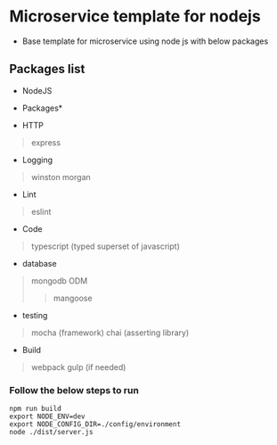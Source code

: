 # Microservice template for nodejs 
* Base template for microservice using node js with below packages

## Packages list

* NodeJS

* Packages*

* HTTP
>express
    
* Logging
>winston
>morgan    
    
* Lint
>eslint
    
* Code
>typescript (typed superset of javascript)

* database
>mongodb
>ODM 
>> mangoose

* testing
>mocha (framework)
>chai (asserting library)
    
* Build
>webpack
>gulp (if needed)
    

### Follow the below steps to run
```
npm run build 
export NODE_ENV=dev
export NODE_CONFIG_DIR=./config/environment
node ./dist/server.js
```
